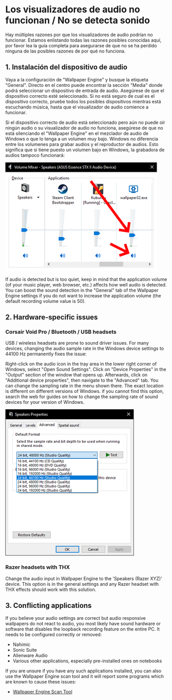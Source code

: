 # Los visualizadores de audio no funcionan / No se detecta sonido

Hay múltiples razones por que los visualizadores de audio podrían no funcionar. Estamos enlistando todas las razones posibles conocidas aquí, por favor lea la guía completa para asegurarse de que no se ha perdido ninguna de las posibles razones de por qué no funciona.

## 1. Instalación del dispositivo de audio
Vaya a la configuración de "Wallpaper Engine" y busque la etiqueta "General". Directo en el centro puede encontrar la sección "Media" donde podrá seleccionar un dispositivo de entrada de audio. Asegúrese de que el dispositivo correcto esté seleccionado. Si no está seguro de cual es el dispositivo correcto, pruebe todos los posibles dispositivos mientras está escuchando música, hasta que el visualizador de audio comience a funcionar.

Si el dispositivo correcto de audio está seleccionado pero aún no puede oír ningún audio o su visualizador de audio no funciona, asegúrese de que no está silenciando el "Wallpaper Engine" en el mezclador de audio de Windows o que lo tenga a un volumen muy bajo. Windows no diferencia entre los volumenes para grabar audios y el reproductor de audios. Esto significa que si tiene puesto un volumen bajo en Windows, la grabadora de audios tampoco funcionará:

![Raise volume and unmute Wallpaper Engine in the Windows audio mixer](./audiomixer.png)

If audio is detected but is too quiet, keep in mind that the application volume (of your music player, web browser, etc.) affects how well audio is detected. You can boost the sound detection in the "General" tab of the Wallpaper Engine settings if you do not want to increase the application volume (the default recording volume value is 50).

## 2. Hardware-specific issues

### Corsair Void Pro / Bluetooth / USB headsets

USB / wireless headsets are prone to sound driver issues. For many devices, changing the audio sample rate in the Windows device settings to 44100 Hz permanently fixes the issue:

Right-click on the audio icon in the tray area in the lower right corner of Windows, select "Open Sound Settings". Click on "Device Properties" in the "Output" section of the window that opens up. Afterwards, click on "Additional device properties", then navigate to the "Advanced" tab. You can change the sampling rate in the menu shown there. The exact location is different on different versions of Windows. if you cannot find this option, search the web for guides on how to change the sampling rate of sound devices for your version of Windows.

![Set the sampling rate to "24 bit, 44100 Hz"](./samplingrate.png)

### Razer headsets with THX

Change the audio input in Wallpaper Engine to the 'Speakers (Razer XYZ)' device. This option is in the general settings and any Razer headset with THX effects should work with this solution.

## 3. Conflicting applications

If you believe your audio settings are correct but audio responsive wallpapers do not react to audio, you most likely have sound hardware or software that disables the loopback recording feature on the entire PC. It needs to be configured correctly or removed:

* Nahimic
* Sonic Suite
* Alienware Audio
* Various other applications, especially pre-installed ones on notebooks

If you are unsure if you have any such applications installed, you can also use the Wallpaper Engine scan tool and it will report some programs which are known to cause these issues:

* [Wallpaper Engine Scan Tool](/debug/scantool.html)


